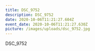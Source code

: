 ```yaml
---
title: DSC_9752
description: DSC_9752
date: 2020-10-06T11:21:27.604Z
event_date: 2020-10-06T11:21:27.630Z
picture: /images/uploads/dsc_9752.jpg
---
```

DSC_9752
